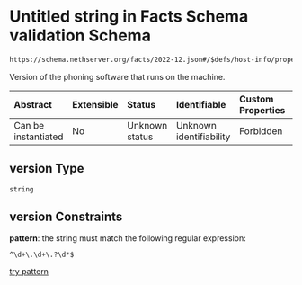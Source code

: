 # Untitled string in Facts Schema validation Schema

```txt
https://schema.nethserver.org/facts/2022-12.json#/$defs/host-info/properties/version
```

Version of the phoning software that runs on the machine.

| Abstract            | Extensible | Status         | Identifiable            | Custom Properties | Additional Properties | Access Restrictions | Defined In                                                  |
| :------------------ | :--------- | :------------- | :---------------------- | :---------------- | :-------------------- | :------------------ | :---------------------------------------------------------- |
| Can be instantiated | No         | Unknown status | Unknown identifiability | Forbidden         | Allowed               | none                | [2022-12.json\*](facts/2022-12.json "open original schema") |

## version Type

`string`

## version Constraints

**pattern**: the string must match the following regular expression:&#x20;

```regexp
^\d+\.\d+\.?\d*$
```

[try pattern](https://regexr.com/?expression=%5E%5Cd%2B%5C.%5Cd%2B%5C.%3F%5Cd*%24 "try regular expression with regexr.com")
